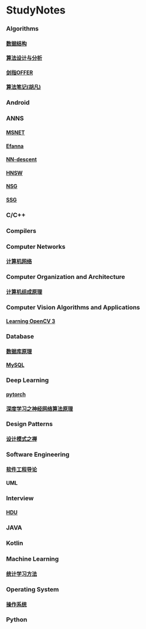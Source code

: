 # StudyNotes

### Algorithms

#### [数据结构](https://github.com/Lsyhprum/StudyNotes/tree/master/Data%20Structure)

#### [算法设计与分析]()

#### [剑指OFFER](https://github.com/Lsyhprum/StudyNotes/tree/master/%E5%89%91%E6%8C%87OFFER)

#### [算法笔记(胡凡)](https://github.com/Lsyhprum/StudyNotes/tree/master/%E7%AE%97%E6%B3%95%E7%AC%94%E8%AE%B0)

### Android

### ANNS

#### [MSNET]()

#### [Efanna]()

#### [NN-descent]()

#### [HNSW]()

#### [NSG]()

#### [SSG]()


### C/C++

### Compilers

### Computer Networks

#### [计算机网络](https://github.com/Lsyhprum/StudyNotes/tree/master/Computer%20Network)

### Computer Organization and Architecture

#### [计算机组成原理]()

### Computer Vision Algorithms and Applications

#### [Learning OpenCV 3](https://github.com/Lsyhprum/StudyNotes/tree/master/Learning%20OpenCV%203)

### Database

#### [数据库原理]()

#### [MySQL](./Database/MySQL)

### Deep Learning

#### [pytorch]()

#### [深度学习之神经网络算法原理](./DeepLearning)

### Design Patterns

#### [设计模式之禅]()

### Software Engineering

#### [软件工程导论](https://github.com/Lsyhprum/StudyNotes/tree/master/Essentials%20of%20Software%20Engineering)

#### UML

### Interview

#### [HDU](https://github.com/Lsyhprum/StudyNotes/tree/master/HDU)

### JAVA

### Kotlin

### Machine Learning

#### [统计学习方法](https://github.com/Lsyhprum/StudyNotes/tree/master/%E7%BB%9F%E8%AE%A1%E5%AD%A6%E4%B9%A0%E6%96%B9%E6%B3%95)

### Operating System

#### [操作系统](https://github.com/Lsyhprum/StudyNotes/tree/master/Operating%20System/%E6%93%8D%E4%BD%9C%E7%B3%BB%E7%BB%9F)

### Python





